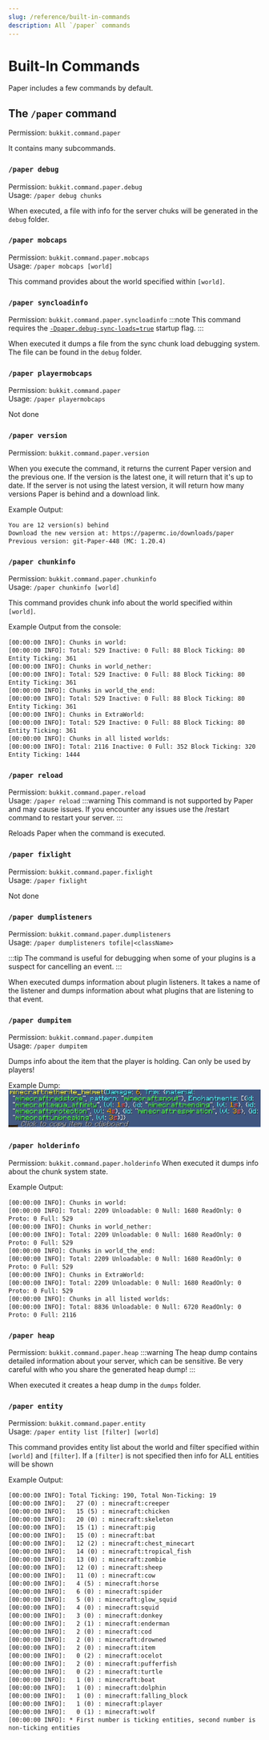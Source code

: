 ```yaml
---
slug: /reference/built-in-commands
description: All `/paper` commands
---
```



# Built-In Commands

Paper includes a few commands by default.

## The `/paper` command
Permission: `bukkit.command.paper`

It contains many subcommands.


### `/paper debug`
Permission: `bukkit.command.paper.debug` <br>
Usage: `/paper debug chunks`

When executed, a file with info for the server chuks will be generated in the `debug` folder.


### `/paper mobcaps`
Permission: `bukkit.command.paper.mobcaps` <br>
Usage: `/paper mobcaps [world]` 

This command provides about the world specified within `[world]`.


### `/paper syncloadinfo`
Permission: `bukkit.command.paper.syncloadinfo`
:::note
This command requires the [`-Dpaper.debug-sync-loads=true`](system-properties#paperdebug-sync-loads) startup flag.
:::

When executed it dumps a file from the sync chunk load debugging system. The file can be found in the `debug` folder.



### `/paper playermobcaps`
Permission: `bukkit.command.paper` <br>
Usage: `/paper playermobcaps`

Not done


### `/paper version`
Permission: `bukkit.command.paper.version`

When you execute the command, it returns the current Paper version and the previous one. If the version is the latest one, it will return that it's up to date.
If the server is not using the latest version, it will return how many versions Paper is behind and a download link.

Example Output:
```
You are 12 version(s) behind
Download the new version at: https://papermc.io/downloads/paper
Previous version: git-Paper-448 (MC: 1.20.4)
```

### `/paper chunkinfo`
Permission: `bukkit.command.paper.chunkinfo` <br>
Usage: `/paper chunkinfo [world]` <br>

This command provides chunk info about the world specified within `[world]`.

Example Output from the console:
```
[00:00:00 INFO]: Chunks in world:
[00:00:00 INFO]: Total: 529 Inactive: 0 Full: 88 Block Ticking: 80 Entity Ticking: 361
[00:00:00 INFO]: Chunks in world_nether:
[00:00:00 INFO]: Total: 529 Inactive: 0 Full: 88 Block Ticking: 80 Entity Ticking: 361
[00:00:00 INFO]: Chunks in world_the_end:
[00:00:00 INFO]: Total: 529 Inactive: 0 Full: 88 Block Ticking: 80 Entity Ticking: 361
[00:00:00 INFO]: Chunks in ExtraWorld:
[00:00:00 INFO]: Total: 529 Inactive: 0 Full: 88 Block Ticking: 80 Entity Ticking: 361
[00:00:00 INFO]: Chunks in all listed worlds:
[00:00:00 INFO]: Total: 2116 Inactive: 0 Full: 352 Block Ticking: 320 Entity Ticking: 1444
```


### `/paper reload`
Permission: `bukkit.command.paper.reload` <br>
Usage: `/paper reload`
:::warning
This command is not supported by Paper and may cause issues.
If you encounter any issues use the /restart command to restart your server.
:::

Reloads Paper when the command is executed.


### `/paper fixlight`
Permission: `bukkit.command.paper.fixlight` <br>
Usage: `/paper fixlight`

Not done


### `/paper dumplisteners`
Permission: `bukkit.command.paper.dumplisteners` <br>
Usage: `/paper dumplisteners tofile|<className>`

:::tip
The command is useful for debugging when some of your plugins is a suspect for cancelling an event.
:::

When executed dumps information about plugin listeners. It takes a name of the listener and dumps information about what plugins that  are listening to that event.


### `/paper dumpitem`
Permission: `bukkit.command.paper.dumpitem` <br>
Usage: `/paper dumpitem`

Dumps info about the item that the player is holding. Can only be used by players!

Example Dump: ![Example Dump](assets/example-item-dump.png)


### `/paper holderinfo`
Permission: `bukkit.command.paper.holderinfo` 
When executed it dumps info about the chunk system state.

Example Output:
```
[00:00:00 INFO]: Chunks in world:
[00:00:00 INFO]: Total: 2209 Unloadable: 0 Null: 1680 ReadOnly: 0 Proto: 0 Full: 529
[00:00:00 INFO]: Chunks in world_nether:
[00:00:00 INFO]: Total: 2209 Unloadable: 0 Null: 1680 ReadOnly: 0 Proto: 0 Full: 529
[00:00:00 INFO]: Chunks in world_the_end:
[00:00:00 INFO]: Total: 2209 Unloadable: 0 Null: 1680 ReadOnly: 0 Proto: 0 Full: 529
[00:00:00 INFO]: Chunks in ExtraWorld:
[00:00:00 INFO]: Total: 2209 Unloadable: 0 Null: 1680 ReadOnly: 0 Proto: 0 Full: 529
[00:00:00 INFO]: Chunks in all listed worlds:
[00:00:00 INFO]: Total: 8836 Unloadable: 0 Null: 6720 ReadOnly: 0 Proto: 0 Full: 2116
```

### `/paper heap`
Permission: `bukkit.command.paper.heap`
:::warning
The heap dump contains detailed information about your server, which can be sensitive.
Be very careful with who you share the generated heap dump!
:::

When executed it creates a heap dump in the `dumps` folder.


### `/paper entity`
Permission: `bukkit.command.paper.entity` <br>
Usage: `/paper entity list [filter] [world]`


This command provides entity list about the world and filter specified within `[world]` and `[filter]`. If a `[filter]` is not specified then info for ALL entities will be shown

Example Output:
```
[00:00:00 INFO]: Total Ticking: 190, Total Non-Ticking: 19
[00:00:00 INFO]:   27 (0) : minecraft:creeper
[00:00:00 INFO]:   15 (5) : minecraft:chicken
[00:00:00 INFO]:   20 (0) : minecraft:skeleton
[00:00:00 INFO]:   15 (1) : minecraft:pig
[00:00:00 INFO]:   15 (0) : minecraft:bat
[00:00:00 INFO]:   12 (2) : minecraft:chest_minecart
[00:00:00 INFO]:   14 (0) : minecraft:tropical_fish
[00:00:00 INFO]:   13 (0) : minecraft:zombie
[00:00:00 INFO]:   12 (0) : minecraft:sheep
[00:00:00 INFO]:   11 (0) : minecraft:cow
[00:00:00 INFO]:   4 (5) : minecraft:horse
[00:00:00 INFO]:   6 (0) : minecraft:spider
[00:00:00 INFO]:   5 (0) : minecraft:glow_squid
[00:00:00 INFO]:   4 (0) : minecraft:squid
[00:00:00 INFO]:   3 (0) : minecraft:donkey
[00:00:00 INFO]:   2 (1) : minecraft:enderman
[00:00:00 INFO]:   2 (0) : minecraft:cod
[00:00:00 INFO]:   2 (0) : minecraft:drowned
[00:00:00 INFO]:   2 (0) : minecraft:item
[00:00:00 INFO]:   0 (2) : minecraft:ocelot
[00:00:00 INFO]:   2 (0) : minecraft:pufferfish
[00:00:00 INFO]:   0 (2) : minecraft:turtle
[00:00:00 INFO]:   1 (0) : minecraft:boat
[00:00:00 INFO]:   1 (0) : minecraft:dolphin
[00:00:00 INFO]:   1 (0) : minecraft:falling_block
[00:00:00 INFO]:   1 (0) : minecraft:player
[00:00:00 INFO]:   0 (1) : minecraft:wolf
[00:00:00 INFO]: * First number is ticking entities, second number is non-ticking entities
```
